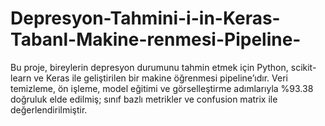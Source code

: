 # Depresyon-Tahmini-i-in-Keras-Tabanl-Makine-renmesi-Pipeline-
Bu proje, bireylerin depresyon durumunu tahmin etmek için Python, scikit-learn ve Keras ile geliştirilen bir makine öğrenmesi pipeline’ıdır. Veri temizleme, ön işleme, model eğitimi ve görselleştirme adımlarıyla %93.38 doğruluk elde edilmiş; sınıf bazlı metrikler ve confusion matrix ile değerlendirilmiştir.
